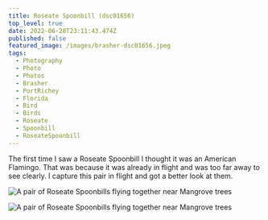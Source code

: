 ```yaml
---
title: Roseate Spoonbill (dsc01656)
top_level: true
date: 2022-06-28T23:11:43.474Z
published: false
featured_image: /images/brasher-dsc01656.jpeg
tags:
  - Photography
  - Photo
  - Photos
  - Brasher
  - PortRichey
  - Florida
  - Bird
  - Birds
  - Roseate
  - Spoonbill
  - RoseateSpoonbill
---
```

The first time I saw a Roseate Spoonbill I thought it was an American Flamingo. That was because it was already in flight and was too far away to see clearly. I capture this pair in flight and got a better look at them.



![A pair of Roseate Spoonbills flying together near Mangrove trees](/images/brasher-dsc01659.jpeg "A pair of Roseate Spoonbills flying together near Mangrove trees")

![A pair of Roseate Spoonbills flying together near Mangrove trees](/images/brasher-dsc01664.jpeg "A pair of Roseate Spoonbills flying together near Mangrove trees")